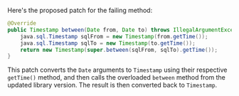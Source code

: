 Here's the proposed patch for the failing method:

```java
@Override
public Timestamp between(Date from, Date to) throws IllegalArgumentException {
    java.sql.Timestamp sqlFrom = new Timestamp(from.getTime());
    java.sql.Timestamp sqlTo = new Timestamp(to.getTime());
    return new Timestamp(super.between(sqlFrom, sqlTo).getTime());
}
```

This patch converts the `Date` arguments to `Timestamp` using their respective `getTime()` method, and then calls the overloaded `between` method from the updated library version. The result is then converted back to `Timestamp`.